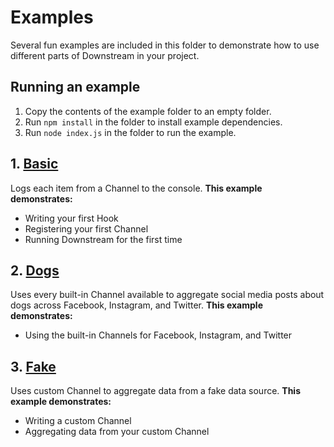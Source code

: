 # Examples

Several fun examples are included in this folder to demonstrate how to use different parts of Downstream in your project.

## Running an example

1. Copy the contents of the example folder to an empty folder.
2. Run `npm install` in the folder to install example dependencies.
3. Run `node index.js` in the folder to run the example.

## 1. [Basic](./basic)

Logs each item from a Channel to the console. **This example demonstrates:**

- Writing your first Hook
- Registering your first Channel
- Running Downstream for the first time

## 2. [Dogs](./dogs)

Uses every built-in Channel available to aggregate social media posts about dogs across Facebook, Instagram, and Twitter. **This example demonstrates:**

- Using the built-in Channels for Facebook, Instagram, and Twitter

## 3. [Fake](./fake)

Uses custom Channel to aggregate data from a fake data source. **This example demonstrates:**

- Writing a custom Channel
- Aggregating data from your custom Channel

